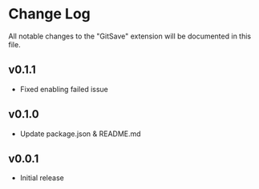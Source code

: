 # Change Log

All notable changes to the "GitSave" extension will be documented in this file.

## v0.1.1

- Fixed enabling failed issue

## v0.1.0

- Update package.json & README.md

## v0.0.1

- Initial release